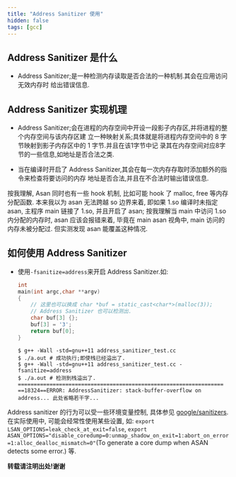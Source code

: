 ```yaml
---
title: "Address Sanitizer 使用"
hidden: false
tags: [gcc]
---
```


## Address Sanitizer 是什么

*   Address Sanitizer;是一种检测内存读取是否合法的一种机制.其会在应用访问无效内存时
    给出错误信息.

## Address Sanitizer 实现机理

*   Address Sanitizer;会在进程的内存空间中开设一段影子内存区,并将进程的整个内存空间与该内存区建
    立一种映射关系;具体就是将进程内存空间中的 8 字节映射到影子内存区中的 1 字节.并且在该1字节中记
    录其在内存空间对应8字节的一些信息,如地址是否合法之类.

*   当在编译时开启了 Address Sanitizer,其会在每一次内存存取时添加额外的指令来检查将要访问的内存
    地址是否合法,并且在不合法时输出错误信息.

按我理解, Asan 同时也有一些 hook 机制, 比如可能 hook 了 malloc, free 等内存分配函数. 本来我以为 asan 无法跨越 so 边界来着, 即如果 1.so 编译时未指定 asan, 主程序 main 链接了 1.so, 并且开启了 asan; 按我理解当 main 中访问 1.so 内分配的内存时, asan 应该会报错来着, 毕竟在 main asan 视角中, main 访问的内存未被分配过. 但实测发现 asan 能覆盖这种情况.

## 如何使用 Address Sanitizer

*   使用`-fsanitize=address`来开启 Address Sanitizer.如:

    ```c++
    int
    main(int argc,char **argv)
    {
        // 这里也可以换成 char *buf = static_cast<char*>(malloc(3));
        // Address Sanitizer 也可以检测出.
        char buf[3] {};
        buf[3] = '3';
        return buf[0];
    }
    ```

    ```shell
    $ g++ -Wall -std=gnu++11 address_sanitizer_test.cc
    $ ./a.out # 成功执行;即使栈已经溢出了.
    $ g++ -Wall -std=gnu++11 address_sanitizer_test.cc -fsanitize=address
    $ ./a.out # 检测到栈溢出了.
    =================================================================
    ==18324==ERROR: AddressSanitizer: stack-buffer-overflow on address... 此处省略若干字...
    ```

Address sanitizer 的行为可以受一些环境变量控制, 具体参见 [google/sanitizers](https://github.com/google/sanitizers). 在实际使用中, 可能会经常性使用某些设置, 如: `export LSAN_OPTIONS=leak_check_at_exit=false`, `export ASAN_OPTIONS="disable_coredump=0:unmap_shadow_on_exit=1:abort_on_error=1:alloc_dealloc_mismatch=0"`(To generate a core dump when ASAN detects some error.) 等. 

**转载请注明出处!谢谢**
